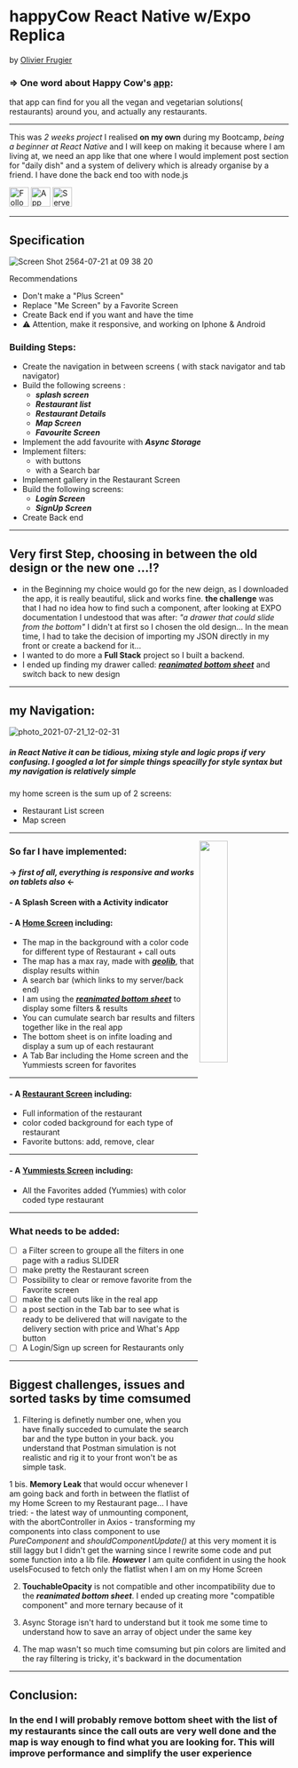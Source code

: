 # happyCow React Native w/Expo Replica
by [Olivier Frugier](https://github.com/voyagebagage) 

### => One word about Happy Cow's [app](https://www.happycow.net/mobile): 
that app can find for you all the vegan and vegetarian solutions( restaurants) around you, and actually any restaurants.                             

--------------------------
This was *2 weeks project* I realised **on my own**
 during my Bootcamp, *being a beginner at React Native* and I will keep on making it because where I am living at, we need an app like that one where I would implement post section for "daily dish" and a system of delivery which is already organise by a friend. I have done the back end too with node.js

[<img alt="Follow Voyage Bagage" src="https://i.imgur.com/GJgES2p.png" height="35px">](https://github.com/voyagebagage)
[<img alt="App Repository" src="https://imgur.com/XyaL8Dg.png" height="35px">](https://github.com/voyagebagage/oliv-happyCow-native)
[<img alt="Server Repository" src="https://imgur.com/rod7TG4.png" height="35px">](https://github.com/voyagebagage/olivDev--happy-cow--back)

--------------------------
## Specification
![Screen Shot 2564-07-21 at 09 38 20](https://user-images.githubusercontent.com/81431557/126422999-c1639e5e-543f-4814-b68d-61e9d84ceac8.png)

Recommendations
- Don't make a "Plus Screen"
- Replace "Me Screen" by a Favorite Screen
- Create Back end if you want and have the time
- ⚠  Attention, make it responsive, and working on Iphone & Android

### Building Steps:
- Create the navigation in between screens ( with stack navigator and tab navigator)
- Build the following screens :
  - _**splash screen**_
  - _**Restaurant list**_ 
  - _**Restaurant Details**_
  - _**Map Screen**_ 
  - _**Favourite Screen**_
- Implement the add favourite with _**Async Storage**_ 
- Implement filters:
    - with buttons
    - with a Search bar
- Implement gallery in the Restaurant Screen 
- Build the following screens:
   - _**Login Screen**_
   - _**SignUp Screen**_
- Create Back end
--------------------------
## Very first Step, choosing in between the old design or the new one ...!?
- in the Beginning my choice would go for the new deign, as I downloaded the app, it is really beautiful, slick and works fine.
**the challenge** was that I had no idea how to find such a component, after looking at EXPO documentation I undestood that was after: 
 _"a drawer that could slide from the bottom"_
I didn't at first so I chosen the old design... In the mean time, I had to take the decision of importing my JSON directly in my front or create a backend for it...
- I wanted to do more a **Full Stack** project so I built a backend.
- I ended up finding my drawer called: [_**reanimated bottom sheet**_](https://github.com/osdnk/react-native-reanimated-bottom-sheet) and switch back to new design
--------------------------
## my Navigation:
![photo_2021-07-21_12-02-31](https://user-images.githubusercontent.com/81431557/126433631-55a9e349-79c8-43e6-9700-6d60c9a93953.jpg)
##### in React Native it can be tidious, mixing style and logic props if very confusing. I googled a lot for simple things speacilly for style syntax but my navigation is relatively simple 

my home screen is the sum up of 2 screens:
  - Restaurant List screen
  - Map screen
--------------------------
<img src="https://user-images.githubusercontent.com/81431557/124770620-ad2c0900-df64-11eb-91a2-1ba72144ac66.png" align="right" min-height="40%" width="32%"/>

### So far I have implemented:

#### -> _first of all, everything is responsive and works on tablets also_ <-

#### - A Splash Screen with a Activity indicator

#### - A [Home Screen](https://github.com/voyagebagage/oliv-happyCow-native/blob/main/containers/HomeScreen.js) including:
   * The map in the background with a color code for different type of Restaurant + call outs
   * The map has a max ray, made with [_**geolib**_](https://www.npmjs.com/package/geolib), that display results within
   * A search bar (which links to my server/back end)
   * I am using the [_**reanimated bottom sheet**_](https://github.com/osdnk/react-native-reanimated-bottom-sheet) to display some filters & results 
   * You can cumulate search bar results and filters together like in the real app
   * The bottom sheet is on infite loading and display a sum up of each restaurant
   * A Tab Bar including the Home screen and the Yummiests screen for favorites
--------------------------
#### - A [Restaurant Screen](https://github.com/voyagebagage/oliv-happyCow-native/blob/main/containers/RestaurantScreen.js) including:
   * Full information of the restaurant 
   * color coded background for each type of restaurant
   * Favorite buttons: add, remove, clear
--------------------------
#### - A [Yummiests Screen](https://github.com/voyagebagage/oliv-happyCow-native/blob/main/containers/Yummiests.js) including:
   * All the Favorites added (Yummies) with color coded type restaurant

--------------------------

 ### What needs to be added:
   - [ ] a Filter screen to groupe all the filters in one page with a radius SLIDER
   - [ ] make pretty the Restaurant screen
   - [ ] Possibility to clear or remove favorite from the Favorite screen
   - [ ] make the call outs like in the real app
   - [ ] a post section in the Tab bar to see what is ready to be delivered that
     will navigate to the delivery section with price and What's App button
   - [ ] A Login/Sign up screen for Restaurants only
--------------------------

## Biggest challenges, issues and sorted tasks by time comsumed 

  1. Filtering is definetly number one, when you have finally succeded to cumulate the search bar and the type button in your back. you understand that Postman simulation is not realistic and rig it to your front won't be as simple task.

  1 bis. **Memory Leak** that would occur whenever I am going back and forth in between the flatlist of my Home Screen to my Restaurant page... I have tried:
    - the latest way of unmounting component, with the abortController in Axios
    - transforming my components into class component to use _PureComponent_ and _shouldComponentUpdate()_
at this very moment it is still laggy but I didn't get the warning since I rewrite some code and put some function into a lib file.
_**However**_ I am quite confident in using the hook useIsFocused to fetch only the flatlist when I am on my Home Screen

2. **TouchableOpacity** is not compatible and other incompatibility due to the _**reanimated bottom sheet**_. I ended up creating more "compatible component" and more ternary because of it

3. Async Storage isn't hard to understand but it took me some time to understand how to save an array of object under the same key

4. The map wasn't so much time comsuming but pin colors are limited and the ray filtering is tricky, it's backward in the documentation
--------------------------

## Conclusion:

### In the end I will probably remove bottom sheet with the list of my restaurants since the call outs are very well done and the map is way enough to find what you are looking for. This will improve performance and simplify the user experience
